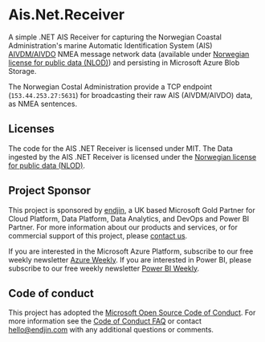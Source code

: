 # Ais.Net.Receiver

A simple .NET AIS Receiver for capturing the Norwegian Coastal Administration's marine Automatic Identification System (AIS) [AIVDM/AIVDO](https://gpsd.gitlab.io/gpsd/AIVDM.html) NMEA message network data (available under [Norwegian license for public data (NLOD)](https://data.norge.no/nlod/en/2.0)) and persisting in Microsoft Azure Blob Storage.

The Norwegian Costal Administration provide a TCP endpoint (`153.44.253.27:5631`) for broadcasting their raw AIS (AIVDM/AIVDO) data, as NMEA sentences. 

## Licenses

The code for the AIS .NET Receiver is licensed under MIT. 
The Data ingested by the AIS .NET Receiver is licensed under the [Norwegian license for public data (NLOD)](https://data.norge.no/nlod/en/2.0).

## Project Sponsor

This project is sponsored by [endjin](https://endjin.com), a UK based Microsoft Gold Partner for Cloud Platform, Data Platform, Data Analytics, and DevOps and Power BI Partner. For more information about our products and services, or for commercial support of this project, please [contact us](https://endjin.com/contact-us). 

If you are interested in the Microsoft Azure Platform, subscribe to our free weekly newsletter [Azure Weekly](https://azureweekly.info). If you are interested in Power BI, please subscribe to our free weekly newsletter [Power BI Weekly](https://powerbiweekly.info).

## Code of conduct

This project has adopted the [Microsoft Open Source Code of Conduct](https://opensource.microsoft.com/codeofconduct/).  For more information see the [Code of Conduct FAQ](https://opensource.microsoft.com/codeofconduct/faq/) or contact [hello@endjin.com](mailto:hello@endjin.com) with any additional questions or comments.